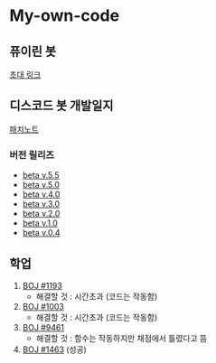 # My-own-code

## 퓨이린 봇
[초대 링크](https://discord.com/api/oauth2/authorize?client_id=692037061414355004&permissions=8&scope=bot)
## 디스코드 봇 개발일지
[패치노트](https://github.com/Puilin/My-own-code/blob/master/패치노트.md)
### 버전 릴리즈
* [beta v.5.5](https://github.com/Puilin/My-own-code/blob/master/discord%20bot/beta%20v.5.5.py)
* [beta v.5.0](https://github.com/Puilin/My-own-code/blob/master/discord%20bot/beta%20v.5.0.py)
* [beta v.4.0](https://github.com/Puilin/My-own-code/blob/master/discord%20bot/beta%20v.4.0.py)
* [beta v.3.0](https://github.com/Puilin/My-own-code/blob/master/discord%20bot/beta%20v.3.0.py)
* [beta v.2.0](https://github.com/Puilin/My-own-code/blob/master/discord%20bot/beta%20v.2.0.py)
* [beta v.1.0](https://github.com/Puilin/My-own-code/blob/master/discord%20bot/beta%20v.1.0.py)
* [beta v.0.4](https://github.com/Puilin/My-own-code/blob/master/discord%20bot/beta%20v.0.4.py)

## 학업
1. [BOJ #1193](https://github.com/Puilin/My-own-code/blob/master/BOJ/1193.py)
    * 해결할 것 : 시간초과 (코드는 작동함)
2. [BOJ #1003](https://github.com/Puilin/My-own-code/blob/master/BOJ/1003.py)
    * 해결할 것 : 시간초과 (코드는 작동함)
3. [BOJ #9461](https://github.com/Puilin/My-own-code/blob/master/BOJ/9461.py)
    * 해결할 것 : 함수는 작동하지만 채점에서 틀렸다고 뜸
4. [BOJ #1463](https://github.com/Puilin/My-own-code/blob/master/BOJ/1463.py) (성공)
